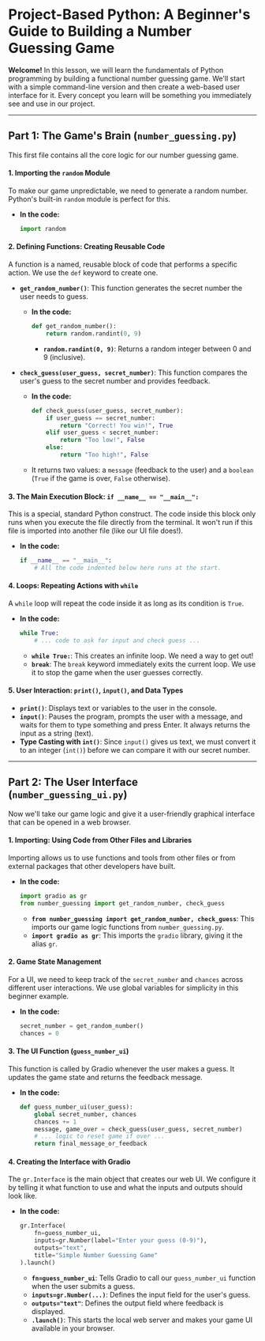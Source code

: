 # Project-Based Python: A Beginner's Guide to Building a Number Guessing Game

**Welcome!** In this lesson, we will learn the fundamentals of Python programming by building a functional number guessing game. We'll start with a simple command-line version and then create a web-based user interface for it. Every concept you learn will be something you immediately see and use in our project.

---

## Part 1: The Game's Brain (`number_guessing.py`)

This first file contains all the core logic for our number guessing game.

#### 1. Importing the `random` Module
To make our game unpredictable, we need to generate a random number. Python's built-in `random` module is perfect for this.

*   **In the code:**
    ```python
    import random
    ```

#### 2. Defining Functions: Creating Reusable Code
A function is a named, reusable block of code that performs a specific action. We use the `def` keyword to create one.

*   **`get_random_number()`**: This function generates the secret number the user needs to guess.
    *   **In the code:**
        ```python
        def get_random_number():
            return random.randint(0, 9)
        ```
        *   **`random.randint(0, 9)`**: Returns a random integer between 0 and 9 (inclusive).

*   **`check_guess(user_guess, secret_number)`**: This function compares the user's guess to the secret number and provides feedback.
    *   **In the code:**
        ```python
        def check_guess(user_guess, secret_number):
            if user_guess == secret_number:
                return "Correct! You win!", True
            elif user_guess < secret_number:
                return "Too low!", False
            else:
                return "Too high!", False
        ```
    *   It returns two values: a `message` (feedback to the user) and a `boolean` (`True` if the game is over, `False` otherwise).

#### 3. The Main Execution Block: `if __name__ == "__main__":`
This is a special, standard Python construct. The code inside this block only runs when you execute the file directly from the terminal. It won't run if this file is imported into another file (like our UI file does!).

*   **In the code:**
    ```python
    if __name__ == "__main__":
        # All the code indented below here runs at the start.
    ```

#### 4. Loops: Repeating Actions with `while`
A `while` loop will repeat the code inside it as long as its condition is `True`.

*   **In the code:**
    ```python
    while True:
        # ... code to ask for input and check guess ...
    ```
    *   **`while True:`**: This creates an infinite loop. We need a way to get out!
    *   **`break`**: The `break` keyword immediately exits the current loop. We use it to stop the game when the user guesses correctly.

#### 5. User Interaction: `print()`, `input()`, and Data Types
*   **`print()`**: Displays text or variables to the user in the console.
*   **`input()`**: Pauses the program, prompts the user with a message, and waits for them to type something and press Enter. It always returns the input as a string (text).
*   **Type Casting with `int()`**: Since `input()` gives us text, we must convert it to an integer (`int()`) before we can compare it with our secret number.

---

## Part 2: The User Interface (`number_guessing_ui.py`)

Now we'll take our game logic and give it a user-friendly graphical interface that can be opened in a web browser.

#### 1. Importing: Using Code from Other Files and Libraries
Importing allows us to use functions and tools from other files or from external packages that other developers have built.

*   **In the code:**
    ```python
    import gradio as gr
    from number_guessing import get_random_number, check_guess
    ```
    *   **`from number_guessing import get_random_number, check_guess`**: This imports our game logic functions from `number_guessing.py`.
    *   **`import gradio as gr`**: This imports the `gradio` library, giving it the alias `gr`.

#### 2. Game State Management
For a UI, we need to keep track of the `secret_number` and `chances` across different user interactions. We use global variables for simplicity in this beginner example.

*   **In the code:**
    ```python
    secret_number = get_random_number()
    chances = 0
    ```

#### 3. The UI Function (`guess_number_ui`)
This function is called by Gradio whenever the user makes a guess. It updates the game state and returns the feedback message.

*   **In the code:**
    ```python
    def guess_number_ui(user_guess):
        global secret_number, chances
        chances += 1
        message, game_over = check_guess(user_guess, secret_number)
        # ... logic to reset game if over ...
        return final_message_or_feedback
    ```

#### 4. Creating the Interface with Gradio
The `gr.Interface` is the main object that creates our web UI. We configure it by telling it what function to use and what the inputs and outputs should look like.

*   **In the code:**
    ```python
    gr.Interface(
        fn=guess_number_ui,
        inputs=gr.Number(label="Enter your guess (0-9)"),
        outputs="text",
        title="Simple Number Guessing Game"
    ).launch()
    ```
    *   **`fn=guess_number_ui`**: Tells Gradio to call our `guess_number_ui` function when the user submits a guess.
    *   **`inputs=gr.Number(...)`**: Defines the input field for the user's guess.
    *   **`outputs="text"`**: Defines the output field where feedback is displayed.
    *   **`.launch()`**: This starts the local web server and makes your game UI available in your browser.